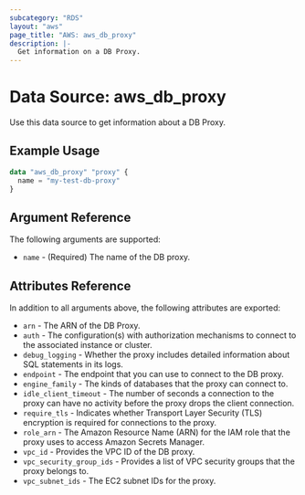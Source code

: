 ```yaml
---
subcategory: "RDS"
layout: "aws"
page_title: "AWS: aws_db_proxy"
description: |-
  Get information on a DB Proxy.
---
```


# Data Source: aws_db_proxy

Use this data source to get information about a DB Proxy.

## Example Usage

```terraform
data "aws_db_proxy" "proxy" {
  name = "my-test-db-proxy"
}
```

## Argument Reference

The following arguments are supported:

* `name` - (Required) The name of the DB proxy.

## Attributes Reference

In addition to all arguments above, the following attributes are exported:

* `arn` - The ARN of the DB Proxy.
* `auth` - The configuration(s) with authorization mechanisms to connect to the associated instance or cluster.
* `debug_logging` - Whether the proxy includes detailed information about SQL statements in its logs.
* `endpoint` - The endpoint that you can use to connect to the DB proxy.
* `engine_family` - The kinds of databases that the proxy can connect to.
* `idle_client_timeout` - The number of seconds a connection to the proxy can have no activity before the proxy drops the client connection.
* `require_tls` - Indicates whether Transport Layer Security (TLS) encryption is required for connections to the proxy.
* `role_arn` - The Amazon Resource Name (ARN) for the IAM role that the proxy uses to access Amazon Secrets Manager.
* `vpc_id` - Provides the VPC ID of the DB proxy.
* `vpc_security_group_ids` - Provides a list of VPC security groups that the proxy belongs to.
* `vpc_subnet_ids` - The EC2 subnet IDs for the proxy.
